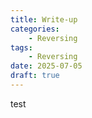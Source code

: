 ```yaml
---
title: Write-up
categories:
    - Reversing
tags:
    - Reversing
date: 2025-07-05
draft: true
---
```


test